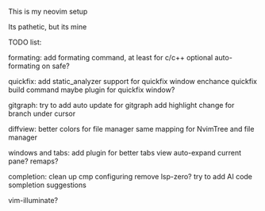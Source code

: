 This is my neovim setup

Its pathetic, but its mine

TODO list:


formating:
    add formating command, at least for c/c++
    optional auto-formating on safe?

quickfix:
    add static_analyzer support for quickfix window
    enchance quickfix build command
    maybe plugin for quickfix window?

gitgraph:
    try to add auto update for gitgraph
    add highlight change for branch under cursor

diffview:
    better colors for file manager
    same mapping for NvimTree and file manager

windows and tabs:
    add plugin for better tabs view
    auto-expand current pane?
    remaps?

completion:
    clean up cmp configuring
    remove lsp-zero?
    try to add AI code sompletion suggestions


vim-illuminate?
